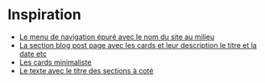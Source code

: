 # Inspiration

* [Le menu de navigation épuré avec le nom du site au milieu](http://99u.com)
* [La section blog post page avec les cards et leur description le titre et la date etc](https://www.behance.net/gallery/43139101/Motive-Minimal-Portfolio-Theme-by-Lucid-Themes)
* [Les cards minimaliste](https://www.behance.net/gallery/30673101/Magazine)
* [Le texte avec le titre des sections à coté](http://ezraarthur.com/about/)


